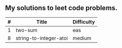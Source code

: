 
## My solutions to leet code problems.

| # | Title | Difficulty |
|---| ----- | ---------- |
|1|two-sum|eas|
|8|string-to-integer-atoi|medium|
